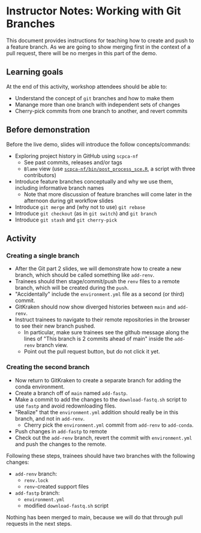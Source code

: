 # Instructor Notes: Working with Git Branches

This document provides instructions for teaching how to create and push to a feature branch.
As we are going to show merging first in the context of a pull request, there will be no merges in this part of the demo.


## Learning goals

At the end of this activity, workshop attendees should be able to:

* Understand the concept of `git` branches and how to make them
* Manange more than one branch with independent sets of changes
* Cherry-pick commits from one branch to another, and revert commits

## Before demonstration

Before the live demo, slides will introduce the follow concepts/commands:

* Exploring project history in GitHub using `scpca-nf`
  * See past commits, releases and/or tags
  * `Blame` view (use [`scpca-nf/bin/post_process_sce.R`](https://github.com/AlexsLemonade/scpca-nf/blob/main/bin/post_process_sce.R), a script with three contributors)
* Introduce feature branches conceptually and why we use them, including informative branch names
  * Note that more discussion of feature branches will come later in the afternoon during git workflow slides
* Introduce `git merge` and (why not to use) `git rebase`
* Introduce `git checkout` (as in `git switch`) and `git branch`
* Introduce `git stash` and `git cherry-pick`



## Activity

### Creating a single branch

* After the Git part 2 slides, we will demonstrate how to create a new branch, which should be called something like `add-renv`.
* Trainees should then stage/commit/push the `renv` files to a remote branch, which will be created during the `push`.
* "Accidentally" include the `environment.yml` file as a second (or third) commit.
* GitKraken should now show diverged histories between `main` and `add-renv`.
* Instruct trainees to navigate to their remote repositories in the browser to see their new branch pushed.
  * In particular, make sure trainees see the github message along the lines of "This branch is 2 commits ahead of main" inside the `add-renv` branch view.
  * Point out the pull request button, but do not click it yet.

### Creating the second branch

* Now return to GitKraken to create a separate branch for adding the conda environment.
* Create a branch off of `main` named `add-fastp`.
* Make a commit to add the changes to the `download-fastq.sh` script to use `fastp` and avoid redownloading files.
* "Realize" that the `environment.yml` addition should really be in this branch, and not in `add-renv`.
  * Cherry pick the `environment.yml` commit from `add-renv` to `add-conda`.
* Push changes in `add-fastp` to remote
* Check out the `add-renv` branch, revert the commit with `environment.yml` and push the changes to the remote.

Following these steps, trainees should have two branches with the following changes:
* `add-renv` branch:
  * `renv.lock`
  * `renv`-created support files
* `add-fastp` branch:
  * `environment.yml`
  * modified `download-fastq.sh` script

Nothing has been merged to main, because we will do that through pull requests in the next steps.
